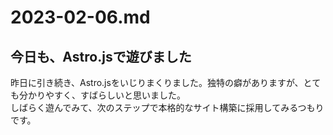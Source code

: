 # 2023-02-06.md

## 今日も、Astro.jsで遊びました

昨日に引き続き、Astro.jsをいじりまくりました。独特の癖がありますが、とても分かりやすく、すばらしいと思いました。  
しばらく遊んでみて、次のステップで本格的なサイト構築に採用してみるつもりです。

